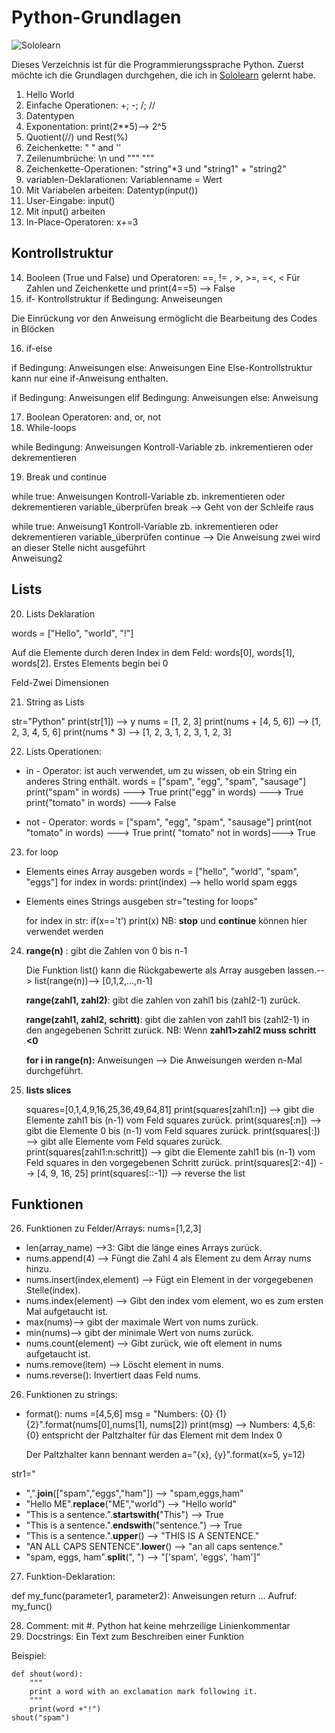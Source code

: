 # Python-Grundlagen

![Sololearn](https://www.google.com/imgres?imgurl=https%3A%2F%2Ficonape.com%2Fwp-content%2Fpng_logo_vector%2Fsololearn-logo.png&imgrefurl=https%3A%2F%2Ficonape.com%2Fsololearn-logo-logo-icon-svg-png.html&tbnid=Nllni-XPSCn9NM&vet=12ahUKEwjMm4ikoKf1AhVF-4UKHejZBFAQMygQegUIARDLAQ..i&docid=vCW52Xsn0aWufM&w=600&h=600&itg=1&q=Sololearn&ved=2ahUKEwjMm4ikoKf1AhVF-4UKHejZBFAQMygQegUIARDLAQ)

Dieses Verzeichnis ist für die Programmierungssprache Python. Zuerst möchte ich die Grundlagen durchgehen, die ich in [Sololearn](https://www.sololearn.com/learning/1157) gelernt habe.

1. Hello World
2. Einfache Operationen:            +; -; /; //
3. Datentypen
4. Exponentation:                   print(2**5)--> 2^5
5. Quotient(//) und Rest(%)
6. Zeichenkette:                    " " and ''
7. Zeilenumbrüche:                  \n und """ """
8. Zeichenkette-Operationen:        "string"*3 und "string1" + "string2"
9. variablen-Deklarationen:         Variablenname = Wert
10. Mit Variabelen arbeiten:        Datentyp(input())
11. User-Eingabe:                   input()
12. Mit input() arbeiten
13. In-Place-Operatoren:            x+=3

## Kontrollstruktur

14. Booleen (True und False) und Operatoren:         ==, != , >, >=, =<, < Für Zahlen und Zeichenkette und print(4==5) --> False
15. if- Kontrollstruktur
   if Bedingung:
      Anweiseungen

Die Einrückung vor den Anweisung ermöglicht die Bearbeitung des Codes in Blöcken

16. if-else

if Bedingung: 
    Anweisungen 
else:
    Anweisungen 
Eine Else-Kontrollstruktur kann nur eine if-Anweisung enthalten.

if Bedingung: 
    Anweisungen 
elif Bedingung:
    Anweisungen
else:
    Anweisung

17. Boolean Operatoren:                              and, or, not 
18. While-loops

while Bedingung: 
    Anweisungen
    Kontroll-Variable zb. inkrementieren oder dekrementieren

19. Break und continue

while true: 
    Anweisungen
    Kontroll-Variable zb. inkrementieren oder dekrementieren
    variable_überprüfen
    break --> Geht von der Schleife raus

 while true: 
    Anweisung1
    Kontroll-Variable zb. inkrementieren oder dekrementieren
    variable_überprüfen
    continue    --> Die Anweisung zwei wird an dieser Stelle nicht ausgeführt  
    Anweisung2

## Lists
20. Lists Deklaration

words = ["Hello", "world", "!"]  

Auf die Elemente durch deren Index in dem Feld: words[0], words[1], words[2]. Erstes Elements begin bei 0

Feld-Zwei Dimensionen 

21. String as Lists

str="Python"
print(str[1]) --> y
nums = [1, 2, 3]
print(nums + [4, 5, 6])  --> [1, 2, 3, 4, 5, 6]
print(nums * 3) --> [1, 2, 3, 1, 2, 3, 1, 2, 3]

22. Lists Operationen:

+ in - Operator: ist auch verwendet, um zu wissen, ob ein String ein anderes String enthält.
    words = ["spam", "egg", "spam", "sausage"]
    print("spam" in words) ---> True
    print("egg" in words) ---> True 
    print("tomato" in words) ---> False 

+ not - Operator: 
    words = ["spam", "egg", "spam", "sausage"]
    print(not "tomato" in words) ---> True
    print( "tomato" not in words)---> True

23. for loop

+ Elements eines Array ausgeben
    words = ["hello", "world", "spam", "eggs"]
    for index in words: 
        print(index)
        --> hello
            world
            spam
            eggs

+ Elements eines Strings ausgeben
    str="testing for loops"
    
    for index in str:
        if(x=='t')
            print(x)
    NB: **stop** und **continue** können hier verwendet werden

24. **range(n)** : gibt die Zahlen von 0 bis n-1

    Die Funktion list() kann die Rückgabewerte als Array ausgeben lassen.--> list(range(n))--> [0,1,2,...,n-1]

    **range(zahl1, zahl2)**: gibt die zahlen von zahl1 bis (zahl2-1) zurück.

    **range(zahl1, zahl2, schritt)**: gibt die zahlen von zahl1 bis (zahl2-1) in den angegebenen Schritt zurück.
    NB: Wenn **zahl1>zahl2 muss schritt <0** 

    **for i in range(n):**
        Anweisungen
    --> Die Anweisungen werden n-Mal durchgeführt.

25. **lists slices**

    squares=[0,1,4,9,16,25,36,49,64,81]
    print(squares[zahl1:n]) --> gibt die Elemente zahl1 bis (n-1) vom Feld squares zurück.
    print(squares[:n]) --> gibt die Elemente 0 bis (n-1) vom Feld squares zurück. 
    print(squares[:]) --> gibt alle Elemente vom Feld squares zurück.
    print(squares[zahl1:n:schritt]) --> gibt die Elemente zahl1 bis (n-1) vom Feld squares in den vorgegebenen Schritt zurück.
    print(squares[2:-4]) --> [4, 9, 16, 25]
    print(squares[::-1]) --> reverse the list

## Funktionen

26. Funktionen zu Felder/Arrays: 
nums=[1,2,3]
+ len(array_name) -->3:  Gibt die länge eines Arrays zurück.
+ nums.append(4) --> Füngt die Zahl 4 als Element zu dem Array nums hinzu.
+ nums.insert(index,element) --> Fügt ein Element in der vorgegebenen Stelle(index).
+ nums.index(element) --> Gibt den index vom element, wo es zum ersten Mal aufgetaucht ist.
+ max(nums)--> gibt der maximale Wert von nums zurück.
+ min(nums)--> gibt der minimale Wert von nums zurück.
+ nums.count(element) --> Gibt zurück, wie oft element in nums aufgetaucht ist.
+ nums.remove(item) --> Löscht element in nums.
+ nums.reverse(): Invertiert daas Feld nums.

26. Funktionen zu strings:

+ format(): 
    nums =[4,5,6]
    msg = "Numbers: {0} {1} {2}".format(nums[0],nums[1], nums[2])
    print(msg) --> Numbers: 4,5,6: {0} entspricht der Paltzhalter für das Element mit dem Index 0

    Der Paltzhalter kann bennant werden
    a="{x}, {y}".format(x=5, y=12)

str1="

+ ",".**join**(["spam","eggs","ham"]) --> "spam,eggs,ham"
+ "Hello ME".**replace**("ME","world") --> "Hello world"
+ "This is a sentence.".**startswith(**"This") --> True
+ "This is a sentence.".**endswith**("sentence.") --> True
+ "This is a sentence.".**upper**() --> "THIS IS A SENTENCE."
+ "AN ALL CAPS SENTENCE".**lower**() --> "an all caps sentence."
+ "spam, eggs, ham".**split**(", ") --> "['spam', 'eggs', 'ham']"

27. Funktion-Deklaration: 

def my_func(parameter1, parameter2): 
    Anweisungen
    return ...
Aufruf: my_func()

28. Comment: mit #. Python hat keine mehrzeilige Linienkommentar
29. Docstrings: Ein Text zum Beschreiben einer Funktion

Beispiel: 

    def shout(word):
        """
        print a word with an exclamation mark following it.
        """
        print(word +"!")
    shout("spam")

